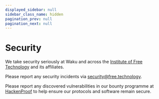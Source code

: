 ```yaml
---
displayed_sidebar: null
sidebar_class_name: hidden
pagination_prev: null
pagination_next: null
---
```


# Security

We take security seriously at Waku and across the <a href="https://free.technology/" target="_blank">Institute of Free Technology</a> and its affiliates. 

Please report any security incidents via <a href="mailto:security@free.technology">security@free.technology</a>. 

Please report any discovered vulnerabilities in our bounty programme at <a href="https://hackenproof.com/status-dot-app" target="_blank">HackenProof</a> to help ensure our protocols and software remain secure.